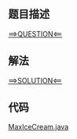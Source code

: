 ## 题目描述

[==>QUESTION<==](https://leetcode-cn.com/problems/maximum-ice-cream-bars/)

## 解法

[==>SOLUTION<==](https://leetcode-cn.com/problems/maximum-ice-cream-bars/solution/xue-gao-de-zui-da-shu-liang-by-leetcode-ia3m7/)

## 代码

[MaxIceCream.java](https://github.com/Marshal7cc/leetcode-java/blob/master/src/greedy/MaxIceCream.java)

